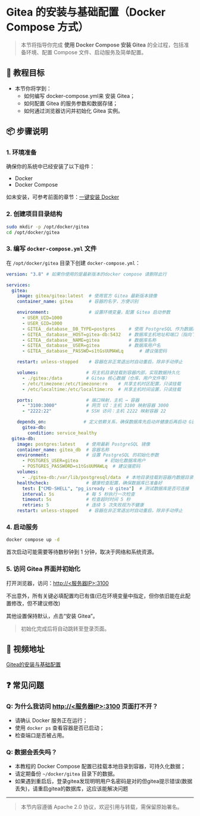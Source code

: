 # Gitea 的安装与基础配置（Docker Compose 方式）

> 本节将指导你完成 **使用 Docker Compose 安装 Gitea** 的全过程，包括准备环境、配置 Compose 文件、启动服务及简单配置。

## 🎯 教程目标

- 本节你将学到：
  - 如何编写 docker-compose.yml来 安装 Gitea；
  - 如何配置 Gitea 的服务参数和数据存储；
  - 如何通过浏览器访问并初始化 Gitea 实例。

## 📦 步骤说明

### 1. 环境准备

确保你的系统中已经安装了以下组件：

- Docker
- Docker Compose

如未安装，可参考前面的章节：[一键安装 Docker](../../docker/one-click-install/README.md)

### 2. 创建项目目录结构

```bash
sudo mkdir -p /opt/docker/gitea
cd /opt/docker/gitea
```

### 3. 编写 `docker-compose.yml` 文件

在 `/opt/docker/gitea` 目录下创建 `docker-compose.yml`：

```yaml
version: "3.8" # 如果你使用的是最新版本的docker compose 请删除此行

services:
  gitea:
    image: gitea/gitea:latest  # 使用官方 Gitea 最新版本镜像
    container_name: gitea      # 容器的名字，方便识别

    environment:               # 设置环境变量，配置 Gitea 启动参数
      - USER_UID=1000
      - USER_GID=1000
      - GITEA__database__DB_TYPE=postgres     # 使用 PostgreSQL 作为数据库
      - GITEA__database__HOST=gitea-db:5432   # 数据库主机地址和端口（指向下面的服务）
      - GITEA__database__NAME=gitea           # 数据库名称
      - GITEA__database__USER=gitea           # 数据库用户名
      - GITEA__database__PASSWD=s1tGsUUMAWLq      # 建议强密码

    restart: unless-stopped    # 容器在非正常退出时自动重启，除非手动停止

    volumes:                  # 将主机目录挂载到容器内部，实现数据持久化
      - ./gitea:/data         # Gitea 核心数据（仓库、用户文件等）
      - /etc/timezone:/etc/timezone:ro    # 共享主机时区配置，只读挂载
      - /etc/localtime:/etc/localtime:ro  # 共享主机时间设置，只读挂载

    ports:                    # 端口映射，主机 → 容器
      - "3100:3000"           # 网页 UI：主机 3100 映射容器 3000
      - "2222:22"             # SSH 访问：主机 2222 映射容器 22

    depends_on:              # 定义依赖关系，确保数据库先启动并健康后再启动 Gitea
      gitea-db:
        condition: service_healthy
  gitea-db:
    image: postgres:latest    # 使用最新 PostgreSQL 镜像
    container_name: gitea_db  # 容器名称
    environment:              # 设置 PostgreSQL 的初始化参数
      - POSTGRES_USER=gitea          # 初始化数据库用户
      - POSTGRES_PASSWORD=s1tGsUUMAWLq  # 建议强密码
    volumes:
      - ./gitea-db:/var/lib/postgresql/data  # 本地目录挂载到容器内数据目录
    healthcheck:              # 健康检查配置，确保数据库已准备好
      test: ["CMD-SHELL", "pg_isready -U gitea"]  # 测试数据库是否可连接
      interval: 5s            # 每 5 秒执行一次检查
      timeout: 5s             # 检查超时时间 5 秒
      retries: 5              # 连续 5 次失败视为不健康
    restart: unless-stopped    # 容器在非正常退出时自动重启，除非手动停止
```

### 4. 启动服务

```bash
docker compose up -d
```

首次启动可能需要等待数秒钟到 1 分钟，取决于网络和系统资源。

### 5. 访问 Gitea 界面并初始化

打开浏览器，访问：[http://<服务器IP>:3100](http://172.21.235.129:3100)

不出意外，所有关键必填配置均已有值(已在环境变量中指定，但你依旧能在此配置修改，但不建议修改)

其他设置保持默认，点击“安装 Gitea”。

> 初始化完成后将自动跳转至登录页面。

## 🎥 视频地址

[Gitea的安装与基础配置](https://www.bilibili.com/video/BV1kX7izeEUY/)

## ❓ 常见问题

### Q: 为什么我访问 [http://<服务器IP>:3100](http://172.21.235.129:3100) 页面打不开？

- 请确认 Docker 服务正在运行；
- 使用 `docker ps` 查看容器是否已启动；
- 检查端口是否被占用。

### Q: 数据会丢失吗？

- 本教程的 Docker Compose 配置已挂载本地目录到容器，可持久化数据；
- 请定期备份 `~/docker/gitea` 目录下的数据。
- 如果遇到重启后，登录gitea发现明明用户名密码是对的但gitea提示错误(数据丢失)，请重启gitea的数据库，这应该能解决问题

---

> 本节内容遵循 Apache 2.0 协议，欢迎引用与转载，需保留原始署名。
